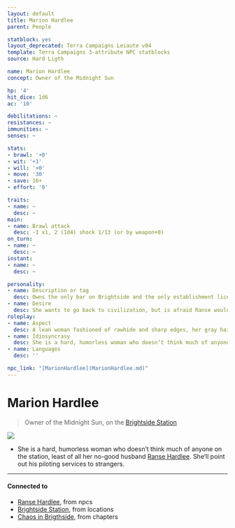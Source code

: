 ```yaml
---
layout: default
title: Marion Hardlee
parent: People

statblock: yes
layout_deprecated: Terra Campaigns Leiaute v04
template: Terra Campaigns 3-attribute NPC statblocks
source: Hard Ligth

name: Marion Hardlee
concept: Owner of the Midnight Sun

hp: '4'
hit_dice: 1d6
ac: '10'

debilitations: ~
resistances: ~
immunities: ~
senses: ~

stats:
- brawl: '+0'
- wit: '+1'
- will: '+0'
- move: '30'
- save: 16+
- effort: '0'

traits:
- name: ~
  desc: ~
main:
- name: Brawl attack
  desc: -1 x1, 2 (1d4) shock 1/13 (or by weapon+0)
on_turn:
- name: ~
  desc: ~
instant:
- name: ~
  desc: ~

personality:
- name: Description or tag
  desc: Owns the only bar on Brightside and the only establishment licensed to sell liquor.   
- name: Desire
  desc: She wants to go back to civilization, but is afraid Ranse would leave her if she were to give him anywhere to go.
roleplay:
- name: Aspect
  desc: A lean woman fashioned of rawhide and sharp edges, her gray hair pulled back tightly into a bun.
- name: Idiosyncrasy
  desc: She is a hard, humorless woman who doesn’t think much of anyone on the station, least of all her no-good husband Ranse. She’ll point out his piloting services to strangers.
- name: Languages
  desc: ''

npc_link: "[MarionHardlee](MarionHardlee.md)"
---
```

# Marion Hardlee

> Owner of the Midnight Sun, on the [Brightside Station](../locations/BrightsideStation.md)

![](https://i.imgur.com/knPwkwz.png)

- She is a hard, humorless woman who doesn’t think much of anyone on the station, least of all her no-good husband [Ranse Hardlee](RanseHardlee.md). She’ll point out his piloting services to strangers.


---
#### Connected to

<!-- QueryToSerialize: LIST without ID "["+ title + "](https://terra-campaigns.github.io/"+ regexreplace(file.path, ".md", "") + ")" + ", from " + regexreplace(file.folder, "hostile/", "") FROM ([[]]) OR outgoing([[]]) WHERE file.name != this.file.name AND file.name != "directory" AND file.name != "campaigns" SORT file.folder DESC -->
<!-- SerializedQuery: LIST without ID "["+ title + "](https://terra-campaigns.github.io/"+ regexreplace(file.path, ".md", "") + ")" + ", from " + regexreplace(file.folder, "hostile/", "") FROM ([[]]) OR outgoing([[]]) WHERE file.name != this.file.name AND file.name != "directory" AND file.name != "campaigns" SORT file.folder DESC -->
- [Ranse Hardlee](https://terra-campaigns.github.io/hostile/npcs/RanseHardlee), from npcs
- [Brightside Station](https://terra-campaigns.github.io/hostile/locations/BrightsideStation), from locations
- [Chaos in Brigthside](https://terra-campaigns.github.io/hostile/chapters/chap007), from chapters
<!-- SerializedQuery END -->
